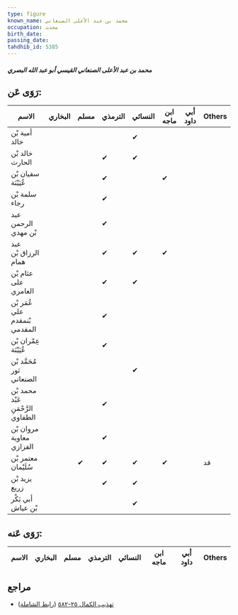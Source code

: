 ```yaml
---
type: figure
known_name: محمد بن عبد الأعلى الصنعاني
occupation: محدث
birth_date:
passing_date:
tahdhib_id: 5385
---
```

##### محمد بن عبد الأعلى الصنعاني القيسي أبو عبد الله البصري

## رَوَى عَن:
| الاسم                              | البخاري | مسلم | الترمذي | النسائي | ابن ماجه | أبي داود | Others |
| ---------------------------------- | ------- | ---- | ------- | ------- | -------- | -------- | ------ |
| أمية بْن خالد                      |         |      |         | ✔       |          |          |        |
| خالد بْن الحارث                    |         |      | ✔       | ✔       |          |          |        |
| سفيان بْن عُيَيْنَة                |         |      | ✔       |         | ✔        |          |        |
| سلمة بْن رجاء                      |         |      | ✔       |         |          |          |        |
| عبد الرحمن بْن مهدي                |         |      | ✔       |         |          |          |        |
| عبد الرزاق بْن همام                |         |      | ✔       | ✔       | ✔        |          |        |
| عثام بْن على العامري               |         |      | ✔       | ✔       |          |          |        |
| عُمَر بْن علي بْنمقدم المقدمي      |         |      | ✔       |         |          |          |        |
| عِمْران بْن عُيَيْنَة              |         |      | ✔       |         |          |          |        |
| مُحَمَّد بْن ثور الصنعاني          |         |      |         | ✔       |          |          |        |
| محمد بْن عَبْد الرَّحْمَنِ الطفاوي |         |      | ✔       |         |          |          |        |
| مروان بْن معاوية الفزازي           |         |      | ✔       |         |          |          |        |
| معتمر بْن سُلَيْمان                |         | ✔    | ✔       | ✔       | ✔        |          | قد     |
| يزيد بْن زريع                      |         |      | ✔       | ✔       |          |          |        |
| أبي بَكْر بْن عياش                 |         |      |         | ✔       |          |          |        |
## رَوَى عَنه:
| الاسم | البخاري | مسلم | الترمذي | النسائي | ابن ماجه | أبي داود | Others |
| ----- | ------- | ---- | ------- | ------- | -------- | -------- | ------ |
## مراجع
- [تهذيب الكمال ٢٥-٥٨٢](obsidian://open?vault=Tahdhib-al-Kamal&file=Figures/٥٣٨٥-محمد%20بن%20عبد%20الأعلى%20الصنعاني%20القيسي%20أبو%20عبد%20الله%20البصري) ([رابط الشاملة](https://shamela.ws/book/3722/13675))